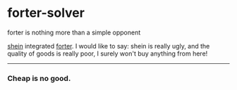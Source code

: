 # forter-solver
forter is nothing more than a simple opponent

[shein](shein.com) integrated [forter](https://www.forter.com/platform/fraud-management/). I would like to say: shein is really ugly, and the quality of goods is really poor, I surely won't buy anything from here!

--------

### Cheap is no good.